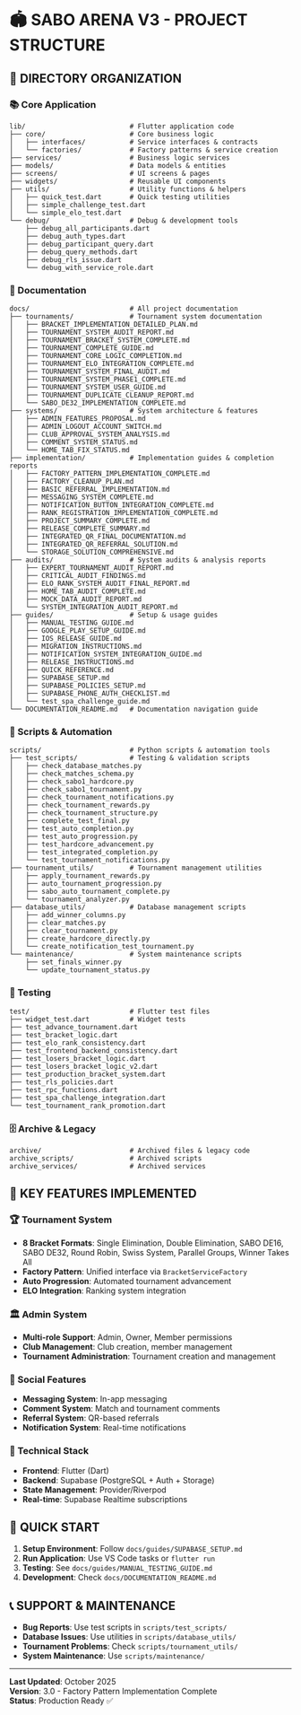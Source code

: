 # 🏟️ SABO ARENA V3 - PROJECT STRUCTURE

## 📁 **DIRECTORY ORGANIZATION**

### **📚 Core Application**
```
lib/                          # Flutter application code
├── core/                     # Core business logic
│   ├── interfaces/           # Service interfaces & contracts
│   └── factories/            # Factory patterns & service creation
├── services/                 # Business logic services
├── models/                   # Data models & entities
├── screens/                  # UI screens & pages
├── widgets/                  # Reusable UI components
├── utils/                    # Utility functions & helpers
│   ├── quick_test.dart       # Quick testing utilities
│   ├── simple_challenge_test.dart
│   └── simple_elo_test.dart
└── debug/                    # Debug & development tools
    ├── debug_all_participants.dart
    ├── debug_auth_types.dart
    ├── debug_participant_query.dart
    ├── debug_query_methods.dart
    ├── debug_rls_issue.dart
    └── debug_with_service_role.dart
```

### **📖 Documentation**
```
docs/                         # All project documentation
├── tournaments/              # Tournament system documentation
│   ├── BRACKET_IMPLEMENTATION_DETAILED_PLAN.md
│   ├── TOURNAMENT_SYSTEM_AUDIT_REPORT.md
│   ├── TOURNAMENT_BRACKET_SYSTEM_COMPLETE.md
│   ├── TOURNAMENT_COMPLETE_GUIDE.md
│   ├── TOURNAMENT_CORE_LOGIC_COMPLETION.md
│   ├── TOURNAMENT_ELO_INTEGRATION_COMPLETE.md
│   ├── TOURNAMENT_SYSTEM_FINAL_AUDIT.md
│   ├── TOURNAMENT_SYSTEM_PHASE1_COMPLETE.md
│   ├── TOURNAMENT_SYSTEM_USER_GUIDE.md
│   ├── TOURNAMENT_DUPLICATE_CLEANUP_REPORT.md
│   └── SABO_DE32_IMPLEMENTATION_COMPLETE.md
├── systems/                  # System architecture & features
│   ├── ADMIN_FEATURES_PROPOSAL.md
│   ├── ADMIN_LOGOUT_ACCOUNT_SWITCH.md
│   ├── CLUB_APPROVAL_SYSTEM_ANALYSIS.md
│   ├── COMMENT_SYSTEM_STATUS.md
│   └── HOME_TAB_FIX_STATUS.md
├── implementation/           # Implementation guides & completion reports
│   ├── FACTORY_PATTERN_IMPLEMENTATION_COMPLETE.md
│   ├── FACTORY_CLEANUP_PLAN.md
│   ├── BASIC_REFERRAL_IMPLEMENTATION.md
│   ├── MESSAGING_SYSTEM_COMPLETE.md
│   ├── NOTIFICATION_BUTTON_INTEGRATION_COMPLETE.md
│   ├── RANK_REGISTRATION_IMPLEMENTATION_COMPLETE.md
│   ├── PROJECT_SUMMARY_COMPLETE.md
│   ├── RELEASE_COMPLETE_SUMMARY.md
│   ├── INTEGRATED_QR_FINAL_DOCUMENTATION.md
│   ├── INTEGRATED_QR_REFERRAL_SOLUTION.md
│   └── STORAGE_SOLUTION_COMPREHENSIVE.md
├── audits/                   # System audits & analysis reports
│   ├── EXPERT_TOURNAMENT_AUDIT_REPORT.md
│   ├── CRITICAL_AUDIT_FINDINGS.md
│   ├── ELO_RANK_SYSTEM_AUDIT_FINAL_REPORT.md
│   ├── HOME_TAB_AUDIT_COMPLETE.md
│   ├── MOCK_DATA_AUDIT_REPORT.md
│   └── SYSTEM_INTEGRATION_AUDIT_REPORT.md
├── guides/                   # Setup & usage guides
│   ├── MANUAL_TESTING_GUIDE.md
│   ├── GOOGLE_PLAY_SETUP_GUIDE.md
│   ├── IOS_RELEASE_GUIDE.md
│   ├── MIGRATION_INSTRUCTIONS.md
│   ├── NOTIFICATION_SYSTEM_INTEGRATION_GUIDE.md
│   ├── RELEASE_INSTRUCTIONS.md
│   ├── QUICK_REFERENCE.md
│   ├── SUPABASE_SETUP.md
│   ├── SUPABASE_POLICIES_SETUP.md
│   ├── SUPABASE_PHONE_AUTH_CHECKLIST.md
│   └── test_spa_challenge_guide.md
└── DOCUMENTATION_README.md   # Documentation navigation guide
```

### **🐍 Scripts & Automation**
```
scripts/                      # Python scripts & automation tools
├── test_scripts/             # Testing & validation scripts
│   ├── check_database_matches.py
│   ├── check_matches_schema.py
│   ├── check_sabo1_hardcore.py
│   ├── check_sabo1_tournament.py
│   ├── check_tournament_notifications.py
│   ├── check_tournament_rewards.py
│   ├── check_tournament_structure.py
│   ├── complete_test_final.py
│   ├── test_auto_completion.py
│   ├── test_auto_progression.py
│   ├── test_hardcore_advancement.py
│   ├── test_integrated_completion.py
│   └── test_tournament_notifications.py
├── tournament_utils/         # Tournament management utilities
│   ├── apply_tournament_rewards.py
│   ├── auto_tournament_progression.py
│   ├── sabo_auto_tournament_complete.py
│   └── tournament_analyzer.py
├── database_utils/           # Database management scripts
│   ├── add_winner_columns.py
│   ├── clear_matches.py
│   ├── clear_tournament.py
│   ├── create_hardcore_directly.py
│   └── create_notification_test_tournament.py
└── maintenance/              # System maintenance scripts
    ├── set_finals_winner.py
    └── update_tournament_status.py
```

### **🧪 Testing**
```
test/                         # Flutter test files
├── widget_test.dart          # Widget tests
├── test_advance_tournament.dart
├── test_bracket_logic.dart
├── test_elo_rank_consistency.dart
├── test_frontend_backend_consistency.dart
├── test_losers_bracket_logic.dart
├── test_losers_bracket_logic_v2.dart
├── test_production_bracket_system.dart
├── test_rls_policies.dart
├── test_rpc_functions.dart
├── test_spa_challenge_integration.dart
└── test_tournament_rank_promotion.dart
```

### **🗄️ Archive & Legacy**
```
archive/                      # Archived files & legacy code
archive_scripts/              # Archived scripts
archive_services/             # Archived services
```

## 🎯 **KEY FEATURES IMPLEMENTED**

### **🏆 Tournament System**
- **8 Bracket Formats**: Single Elimination, Double Elimination, SABO DE16, SABO DE32, Round Robin, Swiss System, Parallel Groups, Winner Takes All
- **Factory Pattern**: Unified interface via `BracketServiceFactory`
- **Auto Progression**: Automated tournament advancement
- **ELO Integration**: Ranking system integration

### **🏛️ Admin System**
- **Multi-role Support**: Admin, Owner, Member permissions
- **Club Management**: Club creation, member management
- **Tournament Administration**: Tournament creation and management

### **💬 Social Features**
- **Messaging System**: In-app messaging
- **Comment System**: Match and tournament comments
- **Referral System**: QR-based referrals
- **Notification System**: Real-time notifications

### **📱 Technical Stack**
- **Frontend**: Flutter (Dart)
- **Backend**: Supabase (PostgreSQL + Auth + Storage)
- **State Management**: Provider/Riverpod
- **Real-time**: Supabase Realtime subscriptions

## 🚀 **QUICK START**

1. **Setup Environment**: Follow `docs/guides/SUPABASE_SETUP.md`
2. **Run Application**: Use VS Code tasks or `flutter run`
3. **Testing**: See `docs/guides/MANUAL_TESTING_GUIDE.md`
4. **Development**: Check `docs/DOCUMENTATION_README.md`

## 📞 **SUPPORT & MAINTENANCE**

- **Bug Reports**: Use test scripts in `scripts/test_scripts/`
- **Database Issues**: Use utilities in `scripts/database_utils/`
- **Tournament Problems**: Check `scripts/tournament_utils/`
- **System Maintenance**: Use `scripts/maintenance/`

---
**Last Updated**: October 2025  
**Version**: 3.0 - Factory Pattern Implementation Complete  
**Status**: Production Ready ✅